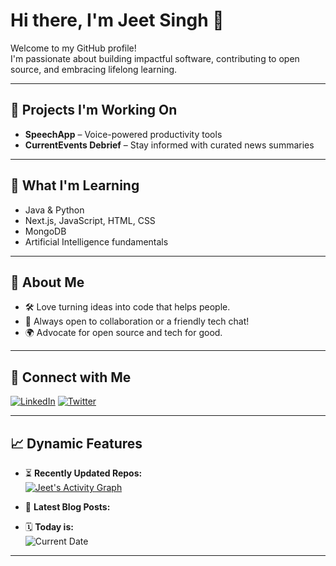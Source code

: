 # Hi there, I'm Jeet Singh 👋

Welcome to my GitHub profile!  
I'm passionate about building impactful software, contributing to open source, and embracing lifelong learning.

---

## 🚀 Projects I'm Working On

- **SpeechApp** – Voice-powered productivity tools
- **CurrentEvents Debrief** – Stay informed with curated news summaries

---

## 🧠 What I'm Learning

- Java & Python  
- Next.js, JavaScript, HTML, CSS  
- MongoDB  
- Artificial Intelligence fundamentals

---

## 🌟 About Me

- 🛠️ Love turning ideas into code that helps people.
- 💬 Always open to collaboration or a friendly tech chat!
- 🌍 Advocate for open source and tech for good.

---

## 🔗 Connect with Me

[![LinkedIn](https://img.shields.io/badge/LinkedIn-blue?logo=linkedin&style=for-the-badge)](https://www.linkedin.com/in/thejeetsingh/)
[![Twitter](https://img.shields.io/badge/Twitter-1DA1F2?logo=twitter&style=for-the-badge)](https://twitter.com/TheJeetSingh)

---

## 📈 Dynamic Features

- ⏳ **Recently Updated Repos:**  
  [![Jeet's Activity Graph](https://github-readme-activity-graph.vercel.app/graph?username=TheJeetSingh&theme=radical)](https://github.com/Ashutosh00710/github-readme-activity-graph)

- 📝 **Latest Blog Posts:**  
  <!-- BLOG-POST-LIST:START -->
  <!-- Replace this line with your actual blog feed using GitHub Actions or a workflow -->
  <!-- BLOG-POST-LIST:END -->

- 🗓️ **Today is:**  
  ![Current Date](https://img.shields.io/badge/date-today-informational?style=flat-square&logo=github)

---

<!--
**TheJeetSingh/TheJeetSingh** is a ✨ _special_ ✨ repository because its README.md (this file) appears on your GitHub profile.
-->
